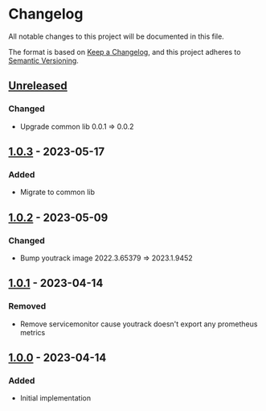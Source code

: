 # Changelog
All notable changes to this project will be documented in this file.

The format is based on [Keep a Changelog](https://keepachangelog.com/en/1.0.0/),
and this project adheres to [Semantic Versioning](https://semver.org/spec/v2.0.0.html).

## [Unreleased]
### Changed
- Upgrade common lib 0.0.1 => 0.0.2

## [1.0.3] - 2023-05-17
### Added
- Migrate to common lib

## [1.0.2] - 2023-05-09
### Changed
- Bump youtrack image 2022.3.65379 => 2023.1.9452

## [1.0.1] - 2023-04-14
### Removed
- Remove servicemonitor cause youtrack doesn't export any prometheus metrics

## [1.0.0] - 2023-04-14
### Added
- Initial implementation

[Unreleased]: https://github.com/minicloudlabs/helm-charts/compare/youtrack-1.0.3...HEAD
[1.0.3]: https://github.com/minicloudlabs/helm-charts/compare/youtrack-1.0.2...youtrack-1.0.3
[1.0.2]: https://github.com/minicloudlabs/helm-charts/compare/youtrack-1.0.1...youtrack-1.0.2
[1.0.1]: https://github.com/minicloudlabs/helm-charts/compare/youtrack-1.0.0...youtrack-1.0.1
[1.0.0]: https://github.com/minicloudlabs/helm-charts/releases/tag/youtrack-1.0.0
